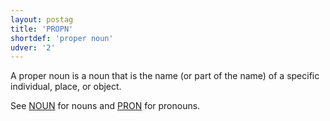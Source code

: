 ```yaml
---
layout: postag
title: 'PROPN'
shortdef: 'proper noun'
udver: '2'
---
```


A proper noun is a noun that is the name (or part of the name) of a specific individual, place, or object.

See [NOUN]() for nouns and [PRON]() for pronouns.


<!-- Interlanguage links updated Pá kvě 14 11:08:23 CEST 2021 -->
